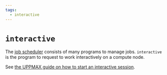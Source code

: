 ```yaml
---
tags:
  - interactive
---
```


# `interactive`

The [job scheduler](../cluster_guides/slurm.md) consists of many
programs to manage jobs.
`interactive` is the program to request to work interactively on
a compute node.

See [the UPPMAX guide on how to start an interactive session](../cluster_guides/start_interactive_session.md).
